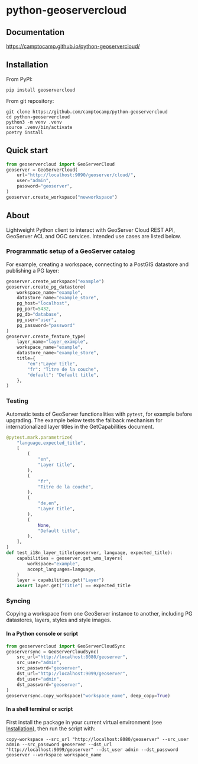 # python-geoservercloud

## Documentation

https://camptocamp.github.io/python-geoservercloud/

## Installation

From PyPI:

```shell
pip install geoservercloud
```

From git repository:

```shell
git clone https://github.com/camptocamp/python-geoservercloud
cd python-geoservercloud
python3 -m venv .venv
source .venv/bin/activate
poetry install
```

## Quick start

```python
from geoservercloud import GeoServerCloud
geoserver = GeoServerCloud(
    url="http://localhost:9090/geoserver/cloud/",
    user="admin",
    password="geoserver",
)
geoserver.create_workspace("newworkspace")
```

## About

Lightweight Python client to interact with GeoServer Cloud REST API, GeoServer ACL and OGC services.
Intended use cases are listed below.

### Programmatic setup of a GeoServer catalog

For example, creating a workspace, connecting to a PostGIS datastore and publishing a PG layer:

```python
geoserver.create_workspace("example")
geoserver.create_pg_datastore(
    workspace_name="example",
    datastore_name="example_store",
    pg_host="localhost",
    pg_port=5432,
    pg_db="database",
    pg_user="user",
    pg_password="password"
)
geoserver.create_feature_type(
    layer_name="layer_example",
    workspace_name="example",
    datastore_name="example_store",
    title={
        "en":"Layer title",
        "fr": "Titre de la couche",
        "default": "Default title",
    },
)
```

### Testing

Automatic tests of GeoServer functionalities with `pytest`, for example before upgrading.
The example below tests the fallback mechanism for internationalized layer titles in the GetCapabilities document.

```python
@pytest.mark.parametrize(
    "language,expected_title",
    [
        (
            "en",
            "Layer title",
        ),
        (
            "fr",
            "Titre de la couche",
        ),
        (
            "de,en",
            "Layer title",
        ),
        (
            None,
            "Default title",
        ),
    ],
)
def test_i18n_layer_title(geoserver, language, expected_title):
    capabilities = geoserver.get_wms_layers(
        workspace="example",
        accept_languages=language,
    )
    layer = capabilities.get("Layer")
    assert layer.get("Title") == expected_title
```

### Syncing

Copying a workspace from one GeoServer instance to another, including PG datastores, layers, styles and style images.

#### In a Python console or script

```python
from geoservercloud import GeoServerCloudSync
geoserversync = GeoServerCloudSync(
    src_url="http://localhost:8080/geoserver",
    src_user="admin",
    src_password="geoserver",
    dst_url="http://localhost:9099/geoserver",
    dst_user="admin",
    dst_password="geoserver",
)
geoserversync.copy_workspace("workspace_name", deep_copy=True)
```

#### In a shell terminal or script

First install the package in your current virtual environment (see [Installation](#installation)), then run the script with:

```shell
copy-workspace --src_url "http://localhost:8080/geoserver" --src_user admin --src_password geoserver --dst_url "http://localhost:9099/geoserver" --dst_user admin --dst_password geoserver --workspace workspace_name
```
